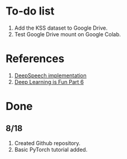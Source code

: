 # To-do list
1. Add the KSS dataset to Google Drive.
2. Test Google Drive mount on Google Colab.

# References
1. [DeepSpeech implementation](https://github.com/mozilla/DeepSpeech)
2. [Deep Learning is Fun Part 6](https://medium.com/@jongdae.lim/%EA%B8%B0%EA%B3%84-%ED%95%99%EC%8A%B5-machine-learning-%EC%9D%80-%EC%A6%90%EA%B2%81%EB%8B%A4-part-6-eb0ed6b0ed1d)

# Done
## 8/18
1. Created Github repository.
2. Basic PyTorch tutorial added.
